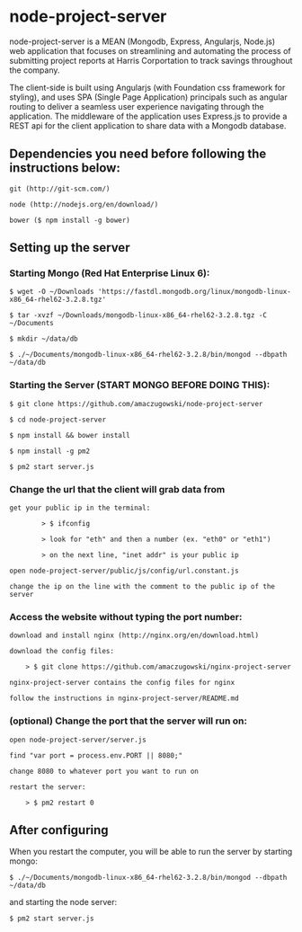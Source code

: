 # node-project-server
node-project-server is a MEAN (Mongodb, Express, Angularjs, Node.js) web application that focuses on streamlining and automating the process of submitting project reports at Harris Corportation to track savings throughout the company.

The client-side is built using Angularjs (with Foundation css framework for styling), and uses SPA (Single Page Application) principals such as angular routing to deliver a seamless user experience navigating through the application. 
The middleware of the application uses Express.js to provide a REST api for the client application to share data with a Mongodb database.

## Dependencies you need before following the instructions below:

    git (http://git-scm.com/)
  
    node (http://nodejs.org/en/download/)
  
    bower ($ npm install -g bower)

## Setting up the server

### Starting Mongo (Red Hat Enterprise Linux 6):
    
    $ wget -O ~/Downloads 'https://fastdl.mongodb.org/linux/mongodb-linux-x86_64-rhel62-3.2.8.tgz'
        
    $ tar -xvzf ~/Downloads/mongodb-linux-x86_64-rhel62-3.2.8.tgz -C ~/Documents
    
    $ mkdir ~/data/db
    
    $ ./~/Documents/mongodb-linux-x86_64-rhel62-3.2.8/bin/mongod --dbpath ~/data/db

### Starting the Server (START MONGO BEFORE DOING THIS):

    $ git clone https://github.com/amaczugowski/node-project-server
    
    $ cd node-project-server
  
    $ npm install && bower install
    
    $ npm install -g pm2
    
    $ pm2 start server.js
      
### Change the url that the client will grab data from
    
    get your public ip in the terminal:
            
            > $ ifconfig
            
            > look for "eth" and then a number (ex. "eth0" or "eth1")
            
            > on the next line, "inet addr" is your public ip
            
    open node-project-server/public/js/config/url.constant.js
    
    change the ip on the line with the comment to the public ip of the server 
    
### Access the website without typing the port number:

    download and install nginx (http://nginx.org/en/download.html)
    
    download the config files:
    
        > $ git clone https://github.com/amaczugowski/nginx-project-server
    
    nginx-project-server contains the config files for nginx
    
    follow the instructions in nginx-project-server/README.md
    
### (optional) Change the port that the server will run on:

    open node-project-server/server.js
    
    find "var port = process.env.PORT || 8080;"
    
    change 8080 to whatever port you want to run on
    
    restart the server:
    
        > $ pm2 restart 0

## After configuring
    
When you restart the computer, you will be able to run the server by starting mongo:
    
    $ ./~/Documents/mongodb-linux-x86_64-rhel62-3.2.8/bin/mongod --dbpath ~/data/db
    
and starting the node server:

    $ pm2 start server.js

